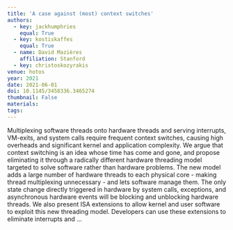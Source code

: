 ```yaml
---
title: 'A case against (most) context switches'
authors:
  - key: jackhumphries
    equal: True
  - key: kostiskaffes
    equal: True
  - name: David Mazières
    affiliation: Stanford
  - key: christoskozyrakis
venue: hotos
year: 2021
date: 2021-06-01
doi: 10.1145/3458336.3465274
thumbnail: False
materials:
tags:
---
```

Multiplexing software threads onto hardware threads and serving interrupts, VM-exits, and system calls require frequent context switches, causing high overheads and significant kernel and application complexity. We argue that context switching is an idea whose time has come and gone, and propose eliminating it through a radically different hardware threading model targeted to solve software rather than hardware problems. The new model adds a large number of hardware threads to each physical core - making thread multiplexing unnecessary - and lets software manage them. The only state change directly triggered in hardware by system calls, exceptions, and asynchronous hardware events will be blocking and unblocking hardware threads. We also present ISA extensions to allow kernel and user software to exploit this new threading model. Developers can use these extensions to eliminate interrupts and …
